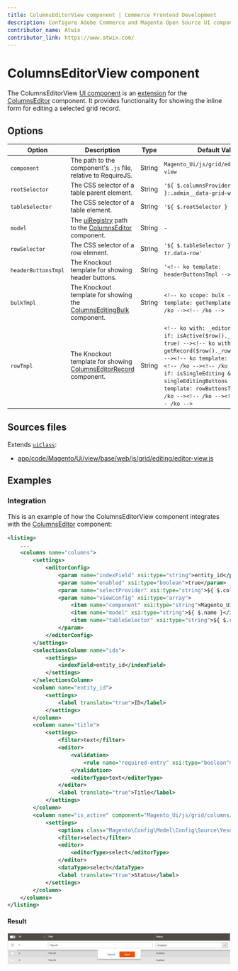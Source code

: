 ```yaml
---
title: ColumnsEditorView component | Commerce Frontend Development
description: Configure Adobe Commerce and Magento Open Source UI components and integrate them with other components.
contributor_name: Atwix
contributor_link: https://www.atwix.com/
---
```


# ColumnsEditorView component

The ColumnsEditorView [UI component](https://glossary.magento.com/ui-component) is an [extension](https://glossary.magento.com/extension) for the [ColumnsEditor](columns-editor.md) component. It provides functionality for showing the inline form for editing a selected grid record.

## Options

| Option | Description | Type | Default Value |
| --- | --- | --- | --- |
| `component` | The path to the component's `.js` file, relative to RequireJS. | String | `Magento_Ui/js/grid/editing/editor-view` |
| `rootSelector` | The CSS selector of a table parent element. | String | `'${ $.columnsProvider }:.admin__data-grid-wrap'` |
| `tableSelector` | The CSS selector of a table element. | String | `'${ $.rootSelector } -> table'` |
| `model` | The [uiRegistry](../concepts/registry.md) path to the [ColumnsEditor](columns-editor.md) component. | String | `-` |
| `rowSelector` | The CSS selector of a row element. | String | `'${ $.tableSelector } tbody tr.data-row'` |
| `headerButtonsTmpl` | The Knockout template for showing header buttons. | String | `'<!-- ko template: headerButtonsTmpl --><!-- /ko -->'` |
| `bulkTmpl` | The Knockout template for showing the [ColumnsEditingBulk](columns-editing-bulk.md) component. | String | `<!-- ko scope: bulk --><!-- ko template: getTemplate() --><!-- /ko --><!-- /ko -->` |
| `rowTmpl` | The Knockout template for showing [ColumnsEditorRecord](columns-editor-record.md) component. | String | `<!-- ko with: _editor --><!-- ko if: isActive($row()._rowIndex, true) --><!-- ko with: getRecord($row()._rowIndex, true) --><!-- ko template: rowTmpl --><!-- /ko --><!-- /ko --><!-- ko if: isSingleEditing && singleEditingButtons --><!-- ko template: rowButtonsTmpl --><!-- /ko --><!-- /ko --><!-- /ko --><!-- /ko -->` |

## Sources files

Extends [`uiClass`](../concepts/class.md):

-  [app/code/Magento/Ui/view/base/web/js/grid/editing/editor-view.js](https://github.com/magento/magento2/blob/2.4/app/code/Magento/Ui/view/base/web/js/grid/editing/editor-view.js)

## Examples

### Integration

This is an example of how the ColumnsEditorView component integrates with the [ColumnsEditor](columns-editor.md) component:

```xml
<listing>
    ...
    <columns name="columns">
        <settings>
            <editorConfig>
                <param name="indexField" xsi:type="string">entity_id</param>
                <param name="enabled" xsi:type="boolean">true</param>
                <param name="selectProvider" xsi:type="string">${ $.columnsProvider }.ids</param>
                <param name="viewConfig" xsi:type="array">
                    <item name="component" xsi:type="string">Magento_Ui/js/grid/editing/record</item>
                    <item name="model" xsi:type="string">${ $.name }</item>
                    <item name="tableSelector" xsi:type="string">${ $.rootSelector } -> table</item>
                </param>
            </editorConfig>
        </settings>
        <selectionsColumn name="ids">
            <settings>
                <indexField>entity_id</indexField>
            </settings>
        </selectionsColumn>
        <column name="entity_id">
            <settings>
                <label translate="true">ID</label>
            </settings>
        </column>
        <column name="title">
            <settings>
                <filter>text</filter>
                <editor>
                    <validation>
                        <rule name="required-entry" xsi:type="boolean">true</rule>
                    </validation>
                    <editorType>text</editorType>
                </editor>
                <label translate="true">Title</label>
            </settings>
        </column>
        <column name="is_active" component="Magento_Ui/js/grid/columns/select">
            <settings>
                <options class="Magento\Config\Model\Config\Source\Yesno"/>
                <filter>select</filter>
                <editor>
                    <editorType>select</editorType>
                </editor>
                <dataType>select</dataType>
                <label translate="true">Status</label>
            </settings>
        </column>
    </columns>
</listing>
```

#### Result

![ColumnsEditorView Component example](../../_images/ui-components/ui-columns-editor-view-result.png)
